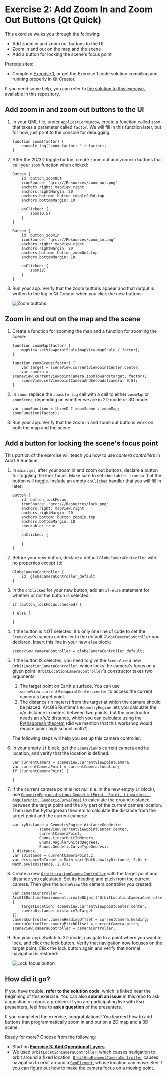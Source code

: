 # Exercise 2: Add Zoom In and Zoom Out Buttons (Qt Quick)

This exercise walks you through the following:
- Add zoom in and zoom out buttons to the UI
- Zoom in and out on the map and the scene
- Add a button for locking the scene's focus point

Prerequisites:
- Complete [Exercise 1](Exercise%201%20Map%20and%20Scene.md), or get the Exercise 1 code solution compiling and running properly in Qt Creator.

If you need some help, you can refer to [the solution to this exercise](../../../solutions/Qt/Qt%20Quick/Ex2_ZoomButtons), available in this repository.

## Add zoom in and zoom out buttons to the UI

1. In your QML file, under `ApplicationWindow`, create a function called `zoom` that takes a parameter called `factor`. We will fill in this function later, but for now, just print to the console for debugging:

    ```
    function zoom(factor) {
        console.log("zoom factor: " + factor);
    }
    ```
    
1. After the 2D/3D toggle button, create zoom out and zoom in buttons that call your `zoom` function when clicked:

    ```
    Button {
        id: button_zoomOut
        iconSource: "qrc:///Resources/zoom_out.png"
        anchors.right: mapView.right
        anchors.rightMargin: 20
        anchors.bottom: button_toggle2d3d.top
        anchors.bottomMargin: 10

        onClicked: {
            zoom(0.5)
        }
    }
    
    Button {
        id: button_zoomIn
        iconSource: "qrc:///Resources/zoom_in.png"
        anchors.right: mapView.right
        anchors.rightMargin: 20
        anchors.bottom: button_zoomOut.top
        anchors.bottomMargin: 10

        onClicked: {
            zoom(2)
        }
    }
    ```
    
1. Run your app. Verify that the zoom buttons appear and that output is written to the log in Qt Creator when you click the new buttons:

    ![Zoom buttons](04-zoom-buttons.png)

## Zoom in and out on the map and the scene

1. Create a function for zooming the map and a function for zooming the scene:

    ```
    function zoomMap(factor) {
        mapView.setViewpointScale(mapView.mapScale / factor);
    }

    function zoomScene(factor) {
        var target = sceneView.currentViewpointCenter.center;
        var camera = sceneView.currentViewpointCamera.zoomToward(target, factor);
        sceneView.setViewpointCameraAndSeconds(camera, 0.5);
    }
    ```
    
1. In `zoom`, replace the `console.log` call with a call to either `zoomMap` or `zoomScene`, depending on whether we are in 2D mode or 3D mode:

    ```
    var zoomFunction = threeD ? zoomScene : zoomMap;
    zoomFunction(factor);
    ```
    
1. Run your app. Verify that the zoom in and zoom out buttons work on both the map and the scene.

## Add a button for locking the scene's focus point

This portion of the exercise will teach you how to use _camera controllers_ in ArcGIS Runtime.

1. In `main.qml`, after your zoom in and zoom out buttons, declare a button for toggling the lock focus. Make sure to set `checkable: true` so that the button will toggle. Include an empty `onClicked` handler that you will fill in later:

    ```
    Button {
        id: button_lockFocus
        iconSource: "qrc:///Resources/lock.png"
        anchors.right: mapView.right
        anchors.rightMargin: 20
        anchors.bottom: button_zoomIn.top
        anchors.bottomMargin: 10
        checkable: true
        
        onClicked: {
        
        }
    }
    ```

1. Before your new button, declare a default `GlobeCameraController` with no properties except `id`:

    ```
    GlobeCameraController {
        id: globeCameraController_default
    }
    ```

1. In the `onClicked` for your new button, add an `if-else` statement for whether or not the button is selected:

    ```
    if (button_lockFocus.checked) {

    } else {

    }
    ```

1. If the button is NOT selected, it's only one line of code to set the `SceneView`'s camera controller to the default `GlobeCameraController` you declared. Insert this line in your new `else` block:

    ```
    sceneView.cameraController = globeCameraController_default;
    ```

1. If the button IS selected, you need to give the `SceneView` a new `OrbitLocationCameraController`, which locks the camera's focus on a given point. `OrbitLocationCameraController`'s constructor takes two arguments:

    1. The target point on Earth's surface. You can use `sceneView.currentViewpointCenter.center` to access the current camera's target point.
    1. The distance (in meters) from the target at which the camera should be placed. ArcGIS Runtime's `GeometryEngine` lets you calculate the x/y distance in meters between two points, but the constructor needs an x/y/z distance, which you can calculate using the [Pythagorean theorem](https://en.wikipedia.org/wiki/Pythagorean_theorem) (did we mention that this workshop would require junior high school math?).

    The following steps will help you set up this camera controller.

1. In your empty `if` block, get the `SceneView`'s current camera and its location, and verify that the location is defined:

    ```
    var currentCamera = sceneView.currentViewpointCamera;
    var currentCameraPoint = currentCamera.location;
    if (currentCameraPoint) {

    }
    ```

1. If the current camera point is not null (i.e. in the new empty `if` block), use [`GeometryEngine.distanceGeodetic(Point, Point, LinearUnit, AngularUnit, GeodeticCurveType)`](https://developers.arcgis.com/qt/latest/qml/api-reference/qml-esri-arcgisruntime-geometryengine.html#distanceGeodetic-method) to calculate the ground distance between the target point and the x/y part of the current camera location. Then use the Pythagorean theorem to calculate the distance from the target point and the current camera:

    ```
    var xyDistance = GeometryEngine.distanceGeodetic(
                sceneView.currentViewpointCenter.center,
                currentCameraPoint,
                Enums.LinearUnitIdMeters,
                Enums.AngularUnitIdDegrees,
                Enums.GeodeticCurveTypeGeodesic
    ).distance;
    var zDistance = currentCameraPoint.z;
    var distanceToTarget = Math.sqrt(Math.pow(xyDistance, 2.0) + Math.pow(zDistance, 2.0));
    ```

1. Create a new [`OrbitLocationCameraController`](https://developers.arcgis.com/qt/latest/qml/api-reference/qml-esri-arcgisruntime-orbitlocationcameracontroller.html) with the target point and distance you calculated. Set its heading and pitch from the current camera. Then give the `SceneView` the camera controller you created:

    ```
    var cameraController = ArcGISRuntimeEnvironment.createObject("OrbitLocationCameraController", {
        targetLocation: sceneView.currentViewpointCenter.center,
        cameraDistance: distanceToTarget
    });
    cameraController.cameraHeadingOffset = currentCamera.heading;
    cameraController.cameraPitchOffset = currentCamera.pitch;
    sceneView.cameraController = cameraController;
    ```
    
1. Run your app. Switch to 3D mode, navigate to a point where you want to lock, and click the lock button. Verify that navigation now focuses on the target point. Click the lock button again and verify that normal navigation is restored:

    ![Lock focus button](04a-lock-focus-button.jpg)
    
## How did it go?

If you have trouble, **refer to the solution code**, which is linked near the beginning of this exercise. You can also **submit an issue** in this repo to ask a question or report a problem. If you are participating live with Esri presenters, feel free to **ask a question** of the presenters.

If you completed the exercise, congratulations! You learned how to add buttons that programmatically zoom in and out on a 2D map and a 3D scene.

Ready for more? Choose from the following:
- Start on [**Exercise 3: Add Operational Layers**](Exercise%203%20Operational%20Layers.md).
- We used `OrbitLocationCameraController`, which causes navigation to orbit around a fixed location. [`OrbitGeoElementCameraController`](https://developers.arcgis.com/qt/latest/qml/api-reference/qml-esri-arcgisruntime-orbitgeoelementcameracontroller.html) causes navigation to orbit around a [`GeoElement`](https://developers.arcgis.com/qt/latest/qml/api-reference/qml-esri-arcgisruntime-geoelement.html), whose location can move. See if you can figure out how to make the camera focus on a moving point.
